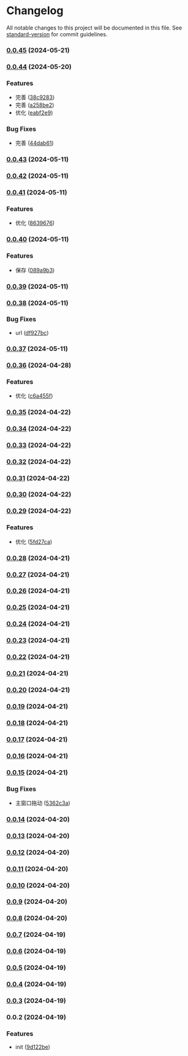 # Changelog

All notable changes to this project will be documented in this file. See [standard-version](https://github.com/conventional-changelog/standard-version) for commit guidelines.

### [0.0.45](https://github.com/galaxy-s10/billd-desk-electron/compare/v0.0.44...v0.0.45) (2024-05-21)

### [0.0.44](https://github.com/galaxy-s10/billd-desk-electron/compare/v0.0.43...v0.0.44) (2024-05-20)


### Features

* 完善 ([38c9283](https://github.com/galaxy-s10/billd-desk-electron/commit/38c928396282652fc9ed6fc83a8c935934e23003))
* 完善 ([a258be2](https://github.com/galaxy-s10/billd-desk-electron/commit/a258be27632996d5f5f04ac26be908300fd910c3))
* 优化 ([eabf2e9](https://github.com/galaxy-s10/billd-desk-electron/commit/eabf2e97395968e13fa7629454a531597c644a51))


### Bug Fixes

* 完善 ([44dab61](https://github.com/galaxy-s10/billd-desk-electron/commit/44dab61ed20d02fc795265ff182288060b775280))

### [0.0.43](https://github.com/galaxy-s10/billd-desk-electron/compare/v0.0.42...v0.0.43) (2024-05-11)

### [0.0.42](https://github.com/galaxy-s10/billd-desk-electron/compare/v0.0.41...v0.0.42) (2024-05-11)

### [0.0.41](https://github.com/galaxy-s10/billd-desk-electron/compare/v0.0.40...v0.0.41) (2024-05-11)


### Features

* 优化 ([8639676](https://github.com/galaxy-s10/billd-desk-electron/commit/86396760b76631198a3b83dccf5da9ea60726159))

### [0.0.40](https://github.com/galaxy-s10/billd-desk-electron/compare/v0.0.39...v0.0.40) (2024-05-11)


### Features

* 保存 ([089a9b3](https://github.com/galaxy-s10/billd-desk-electron/commit/089a9b38e22c3909ca84012a6e75ba16b324cdfd))

### [0.0.39](https://github.com/galaxy-s10/billd-desk-electron/compare/v0.0.38...v0.0.39) (2024-05-11)

### [0.0.38](https://github.com/galaxy-s10/billd-desk-electron/compare/v0.0.37...v0.0.38) (2024-05-11)


### Bug Fixes

* url ([df927bc](https://github.com/galaxy-s10/billd-desk-electron/commit/df927bc5a00ae8abf845adf9c7afdefc4723262d))

### [0.0.37](https://github.com/galaxy-s10/billd-desk-electron/compare/v0.0.36...v0.0.37) (2024-05-11)

### [0.0.36](https://github.com/galaxy-s10/billd-desk-electron/compare/v0.0.35...v0.0.36) (2024-04-28)


### Features

* 优化 ([c6a455f](https://github.com/galaxy-s10/billd-desk-electron/commit/c6a455f9605942a40d3f006f450914608b38b7a4))

### [0.0.35](https://github.com/galaxy-s10/billd-desk-electron/compare/v0.0.34...v0.0.35) (2024-04-22)

### [0.0.34](https://github.com/galaxy-s10/billd-desk-electron/compare/v0.0.33...v0.0.34) (2024-04-22)

### [0.0.33](https://github.com/galaxy-s10/billd-desk-electron/compare/v0.0.32...v0.0.33) (2024-04-22)

### [0.0.32](https://github.com/galaxy-s10/billd-desk-electron/compare/v0.0.31...v0.0.32) (2024-04-22)

### [0.0.31](https://github.com/galaxy-s10/billd-desk-electron/compare/v0.0.30...v0.0.31) (2024-04-22)

### [0.0.30](https://github.com/galaxy-s10/billd-desk-electron/compare/v0.0.29...v0.0.30) (2024-04-22)

### [0.0.29](https://github.com/galaxy-s10/billd-desk-electron/compare/v0.0.28...v0.0.29) (2024-04-22)


### Features

* 优化 ([5fd27ca](https://github.com/galaxy-s10/billd-desk-electron/commit/5fd27ca4087b76c484e98346b9f66e66c70b4884))

### [0.0.28](https://github.com/galaxy-s10/billd-desk-electron/compare/v0.0.27...v0.0.28) (2024-04-21)

### [0.0.27](https://github.com/galaxy-s10/billd-desk-electron/compare/v0.0.26...v0.0.27) (2024-04-21)

### [0.0.26](https://github.com/galaxy-s10/billd-desk-electron/compare/v0.0.25...v0.0.26) (2024-04-21)

### [0.0.25](https://github.com/galaxy-s10/billd-desk-electron/compare/v0.0.24...v0.0.25) (2024-04-21)

### [0.0.24](https://github.com/galaxy-s10/billd-desk-electron/compare/v0.0.23...v0.0.24) (2024-04-21)

### [0.0.23](https://github.com/galaxy-s10/billd-desk-electron/compare/v0.0.22...v0.0.23) (2024-04-21)

### [0.0.22](https://github.com/galaxy-s10/billd-desk-electron/compare/v0.0.21...v0.0.22) (2024-04-21)

### [0.0.21](https://github.com/galaxy-s10/billd-desk-electron/compare/v0.0.20...v0.0.21) (2024-04-21)

### [0.0.20](https://github.com/galaxy-s10/billd-desk-electron/compare/v0.0.19...v0.0.20) (2024-04-21)

### [0.0.19](https://github.com/galaxy-s10/billd-desk-electron/compare/v0.0.18...v0.0.19) (2024-04-21)

### [0.0.18](https://github.com/galaxy-s10/billd-desk-electron/compare/v0.0.17...v0.0.18) (2024-04-21)

### [0.0.17](https://github.com/galaxy-s10/billd-desk-electron/compare/v0.0.16...v0.0.17) (2024-04-21)

### [0.0.16](https://github.com/galaxy-s10/billd-desk-electron/compare/v0.0.15...v0.0.16) (2024-04-21)

### [0.0.15](https://github.com/galaxy-s10/billd-desk-electron/compare/v0.0.14...v0.0.15) (2024-04-21)


### Bug Fixes

* 主窗口拖动 ([5362c3a](https://github.com/galaxy-s10/billd-desk-electron/commit/5362c3a1503ecd7c673289b5353838f8df0f3f04))

### [0.0.14](https://github.com/galaxy-s10/billd-desk-electron/compare/v0.0.13...v0.0.14) (2024-04-20)

### [0.0.13](https://github.com/galaxy-s10/billd-desk-electron/compare/v0.0.12...v0.0.13) (2024-04-20)

### [0.0.12](https://github.com/galaxy-s10/billd-desk-electron/compare/v0.0.11...v0.0.12) (2024-04-20)

### [0.0.11](https://github.com/galaxy-s10/billd-desk-electron/compare/v0.0.10...v0.0.11) (2024-04-20)

### [0.0.10](https://github.com/galaxy-s10/billd-desk-electron/compare/v0.0.9...v0.0.10) (2024-04-20)

### [0.0.9](https://github.com/galaxy-s10/billd-desk-electron/compare/v0.0.8...v0.0.9) (2024-04-20)

### [0.0.8](https://github.com/galaxy-s10/billd-desk-electron/compare/v0.0.7...v0.0.8) (2024-04-20)

### [0.0.7](https://github.com/galaxy-s10/billd-desk-electron/compare/v0.0.6...v0.0.7) (2024-04-19)

### [0.0.6](https://github.com/galaxy-s10/billd-desk-electron/compare/v0.0.5...v0.0.6) (2024-04-19)

### [0.0.5](https://github.com/galaxy-s10/billd-desk-electron/compare/v0.0.4...v0.0.5) (2024-04-19)

### [0.0.4](https://github.com/galaxy-s10/billd-desk-electron/compare/v0.0.3...v0.0.4) (2024-04-19)

### [0.0.3](https://github.com/galaxy-s10/billd-desk-electron/compare/v0.0.2...v0.0.3) (2024-04-19)

### 0.0.2 (2024-04-19)


### Features

* init ([9d122be](https://github.com/galaxy-s10/billd-desk-electron/commit/9d122be755711a156f6584e9414ace874ae2001e))
